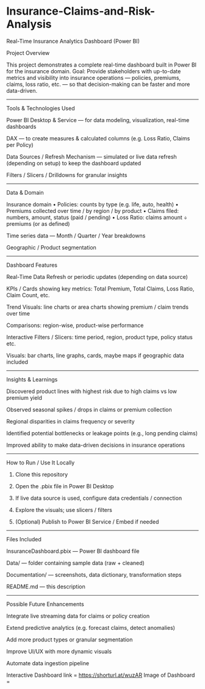 # Insurance-Claims-and-Risk-Analysis

Real-Time Insurance Analytics Dashboard (Power BI)

Project Overview

This project demonstrates a complete real-time dashboard built in Power BI for the insurance domain.
Goal: Provide stakeholders with up-to-date metrics and visibility into insurance operations — policies, premiums, claims, loss ratio, etc. — so that decision-making can be faster and more data-driven.


---

Tools & Technologies Used

Power BI Desktop & Service — for data modeling, visualization, real-time dashboards

DAX — to create measures & calculated columns (e.g. Loss Ratio, Claims per Policy)

Data Sources / Refresh Mechanism — simulated or live data refresh (depending on setup) to keep the dashboard updated

Filters / Slicers / Drilldowns for granular insights



---

Data & Domain

Insurance domain
• Policies: counts by type (e.g. life, auto, health)
• Premiums collected over time / by region / by product
• Claims filed: numbers, amount, status (paid / pending)
• Loss Ratio: claims amount ÷ premiums (or as defined)

Time series data — Month / Quarter / Year breakdowns

Geographic / Product segmentation



---

Dashboard Features

Real-Time Data Refresh or periodic updates (depending on data source)

KPIs / Cards showing key metrics: Total Premium, Total Claims, Loss Ratio, Claim Count, etc.

Trend Visuals: line charts or area charts showing premium / claim trends over time

Comparisons: region-wise, product-wise performance

Interactive Filters / Slicers: time period, region, product type, policy status etc.

Visuals: bar charts, line graphs, cards, maybe maps if geographic data included



---

Insights & Learnings

Discovered product lines with highest risk due to high claims vs low premium yield

Observed seasonal spikes / drops in claims or premium collection

Regional disparities in claims frequency or severity

Identified potential bottlenecks or leakage points (e.g., long pending claims)

Improved ability to make data-driven decisions in insurance operations



---

How to Run / Use It Locally

1. Clone this repository


2. Open the .pbix file in Power BI Desktop


3. If live data source is used, configure data credentials / connection


4. Explore the visuals; use slicers / filters


5. (Optional) Publish to Power BI Service / Embed if needed




---

Files Included

InsuranceDashboard.pbix — Power BI dashboard file

Data/ — folder containing sample data (raw + cleaned)

Documentation/ — screenshots, data dictionary, transformation steps

README.md — this description



---

Possible Future Enhancements

Integrate live streaming data for claims or policy creation

Extend predictive analytics (e.g. forecast claims, detect anomalies)

Add more product types or granular segmentation

Improve UI/UX with more dynamic visuals

Automate data ingestion pipeline

Interactive Dashboard link = https://shorturl.at/wuzAR
Image of Dashboard = 
